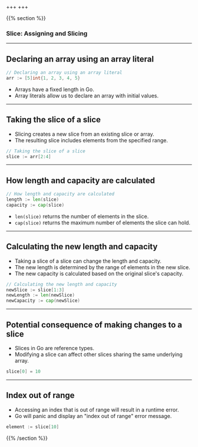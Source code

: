 +++
+++

{{% section %}}

### Slice: Assigning and Slicing

---
## Declaring an array using an array literal

```go
// Declaring an array using an array literal
arr := [5]int{1, 2, 3, 4, 5}
```
- Arrays have a fixed length in Go.
- Array literals allow us to declare an array with initial values.

---
## Taking the slice of a slice

- Slicing creates a new slice from an existing slice or array.
- The resulting slice includes elements from the specified range.

```go
// Taking the slice of a slice
slice := arr[2:4]
```

---
## How length and capacity are calculated

```go
// How length and capacity are calculated
length := len(slice)
capacity := cap(slice)
```
- `len(slice)` returns the number of elements in the slice.
- `cap(slice)` returns the maximum number of elements the slice can hold.

---
## Calculating the new length and capacity

- Taking a slice of a slice can change the length and capacity.
- The new length is determined by the range of elements in the new slice.
- The new capacity is calculated based on the original slice's capacity.
  
```go
// Calculating the new length and capacity
newSlice := slice[1:3]
newLength := len(newSlice)
newCapacity := cap(newSlice)
```

---
## Potential consequence of making changes to a slice

- Slices in Go are reference types.
- Modifying a slice can affect other slices sharing the same underlying array.

```go
slice[0] = 10
```

---
## Index out of range

- Accessing an index that is out of range will result in a runtime error.
- Go will panic and display an "index out of range" error message.

```go
element := slice[10]
```


{{% /section %}}